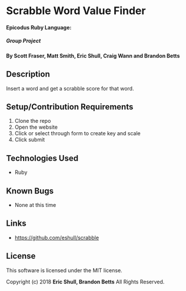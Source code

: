 # Scrabble Word Value Finder

#### Epicodus Ruby Language:
##### Group Project

#### By Scott Fraser, Matt Smith, Eric Shull, Craig Wann and Brandon Betts

## Description

Insert a word and get a scrabble score for that word.


## Setup/Contribution Requirements

1. Clone the repo
1. Open the website
1. Click or select through form to create key and scale
1. Click submit


## Technologies Used

* Ruby

## Known Bugs

* None at this time

## Links

* https://github.com/eshull/scrabble


## License

This software is licensed under the MIT license.

Copyright (c) 2018 **Eric Shull, Brandon Betts** All Rights Reserved.
